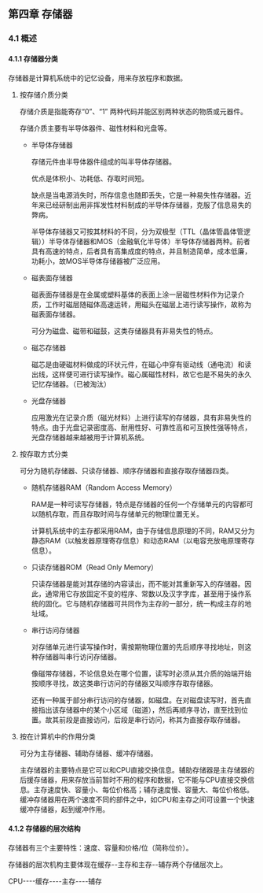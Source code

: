 ## 第四章 存储器

### 4.1 概述

#### 4.1.1 存储器分类

存储器是计算机系统中的记忆设备，用来存放程序和数据。

1. 按存储介质分类

   存储介质是指能寄存“0”、“1” 两种代码并能区别两种状态的物质或元器件。

   存储介质主要有半导体器件、磁性材料和光盘等。

   - 半导体存储器

     存储元件由半导体器件组成的叫半导体存储器。

     优点是体积小、功耗低、存取时间短。

     缺点是当电源消失时，所存信息也随即丢失，它是一种易失性存储器。近年来已经研制出用非挥发性材料制成的半导体存储器，克服了信息易失的弊病。

     半导体存储器又可按其材料的不同，分为双极型（TTL（晶体管晶体管逻辑））半导体存储器和MOS（金融氧化半导体）半导体存储器两种。前者具有高速的特点，后者具有高集成度的特点，并且制造简单，成本低廉，功耗小，故MOS半导体存储器被广泛应用。

   - 磁表面存储器

     磁表面存储器是在金属或塑料基体的表面上涂一层磁性材料作为记录介质，工作时磁层随磁体高速运转，用磁头在磁层上进行读写操作，故称为磁表面存储器。

     可分为磁盘、磁带和磁鼓，这类存储器具有非易失性的特点。

   - 磁芯存储器

     磁芯是由硬磁材料做成的环状元件，在磁心中穿有驱动线（通电流）和读出线，这样便可进行读写操作。磁心属磁性材料，故它也是不易失的永久记忆存储器。（已被淘汰）

   - 光盘存储器

     应用激光在记录介质（磁光材料）上进行读写的存储器，具有非易失性的特点。由于光盘记录密度高、耐用性好、可靠性高和可互换性强等特点，光盘存储器越来越被用于计算机系统。

2. 按存取方式分类

   可分为随机存储器、只读存储器、顺序存储器和直接存取存储器四类。

   - 随机存储器RAM（Random Access Memory）

     RAM是一种可读写存储器，特点是存储器的任何一个存储单元的内容都可以随机存取，而且存取时间与存储单元的物理位置无关。

     计算机系统中的主存都采用RAM，由于存储信息原理的不同，RAM又分为静态RAM（以触发器原理寄存信息）和动态RAM（以电容充放电原理寄存信息）。

   - 只读存储器ROM（Read Only Memory）

     只读存储器是能对其存储的内容读出，而不能对其重新写入的存储器。因此，通常用它存放固定不变的程序、常数以及汉字字库，甚至用于操作系统的固化。它与随机存储器可共同作为主存的一部分，统一构成主存的地址域。

   - 串行访问存储器

     对存储单元进行读写操作时，需按期物理位置的先后顺序寻找地址，则这种存储器叫串行访问存储器。

     像磁带存储器，不论信息处在哪个位置，读写时必须从其介质的始端开始按顺序寻找，故这类串行访问的存储器又叫顺序存取存储器。

     还有一种属于部分串行访问的存储器，如磁盘。在对磁盘读写时，首先直接指出该存储器中的某个小区域（磁道），然后再顺序寻访，直至找到位置。故其前段是直接访问，后段是串行访问，称其为直接存取存储器。

3. 按在计算机中的作用分类

   可分为主存储器、辅助存储器、缓冲存储器。

   主存储器的主要特点是它可以和CPU直接交换信息。辅助存储器是主存储器的后援存储器，用来存放当前暂时不用的程序和数据，它不能与CPU直接交换信息。主存速度快、容量小、每位价格高；辅存速度慢、容量大、每位价格低。缓冲存储器用在两个速度不同的部件之中，如CPU和主存之间可设置一个快速缓冲存储器，起到缓冲作用。

#### 4.1.2 存储器的层次结构

存储器有三个主要特性：速度、容量和价格/位（简称位价）。

存储器的层次机构主要体现在缓存--主存和主存--辅存两个存储层次上。

CPU----缓存----主存----辅存